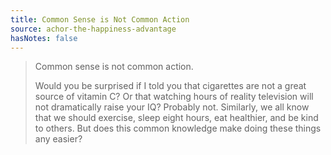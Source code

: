 ```yaml
---
title: Common Sense is Not Common Action
source: achor-the-happiness-advantage
hasNotes: false
---
```


> Common sense is not common action.
>
> Would you be surprised if I told you that cigarettes are not a great source of vitamin C? Or that watching hours of reality television will not dramatically raise your IQ? Probably not. Similarly, we all know that we should exercise, sleep eight hours, eat healthier, and be kind to others. But does this common knowledge make doing these things any easier?

